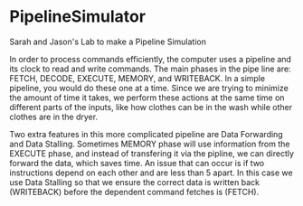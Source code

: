 # PipelineSimulator
Sarah and Jason's Lab to make a Pipeline Simulation

In order to process commands efficiently, the computer uses a pipeline and its clock to read and write commands. The main phases in the pipe line are: FETCH, DECODE, EXECUTE, MEMORY, and WRITEBACK. In a simple pipeline, you would do these one at a time. Since we are trying to minimize the amount of time it takes, we perform these actions at the same time on different parts of the inputs, like how clothes can be in the wash while other clothes are in the dryer. 

Two extra features in this more complicated pipeline are Data Forwarding and Data Stalling. Sometimes MEMORY phase will use information from the EXECUTE phase, and instead of transfering it via the pipline, we can directly forward the data, which saves time. An issue that can occur is if two instructions depend on each other and are less than 5 apart. In this case we use Data Stalling so that we ensure the correct data is written back (WRITEBACK) before the dependent command fetches is (FETCH). 
